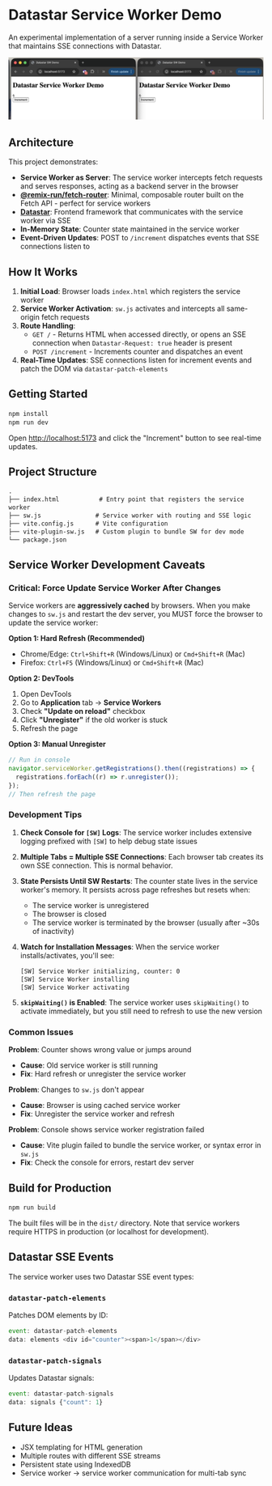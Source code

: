 # Datastar Service Worker Demo

An experimental implementation of a server running inside a Service Worker that maintains SSE connections with Datastar.

![Screenshot](screenshot.png)

## Architecture

This project demonstrates:

- **Service Worker as Server**: The service worker intercepts fetch requests and serves responses, acting as a backend server in the browser
- **[@remix-run/fetch-router](https://github.com/remix-run/remix/tree/main/packages/fetch-router)**: Minimal, composable router built on the Fetch API - perfect for service workers
- **[Datastar](https://data-star.dev)**: Frontend framework that communicates with the service worker via SSE
- **In-Memory State**: Counter state maintained in the service worker
- **Event-Driven Updates**: POST to `/increment` dispatches events that SSE connections listen to

## How It Works

1. **Initial Load**: Browser loads `index.html` which registers the service worker
2. **Service Worker Activation**: `sw.js` activates and intercepts all same-origin fetch requests
3. **Route Handling**:
   - `GET /` - Returns HTML when accessed directly, or opens an SSE connection when `Datastar-Request: true` header is present
   - `POST /increment` - Increments counter and dispatches an event
4. **Real-Time Updates**: SSE connections listen for increment events and patch the DOM via `datastar-patch-elements`

## Getting Started

```bash
npm install
npm run dev
```

Open <http://localhost:5173> and click the "Increment" button to see real-time updates.

## Project Structure

```
.
├── index.html           # Entry point that registers the service worker
├── sw.js               # Service worker with routing and SSE logic
├── vite.config.js      # Vite configuration
├── vite-plugin-sw.js   # Custom plugin to bundle SW for dev mode
└── package.json
```

## Service Worker Development Caveats

### Critical: Force Update Service Worker After Changes

Service workers are **aggressively cached** by browsers. When you make changes to `sw.js` and restart the dev server, you MUST force the browser to update the service worker:

**Option 1: Hard Refresh (Recommended)**

- Chrome/Edge: `Ctrl+Shift+R` (Windows/Linux) or `Cmd+Shift+R` (Mac)
- Firefox: `Ctrl+F5` (Windows/Linux) or `Cmd+Shift+R` (Mac)

**Option 2: DevTools**

1. Open DevTools
2. Go to **Application** tab → **Service Workers**
3. Check **"Update on reload"** checkbox
4. Click **"Unregister"** if the old worker is stuck
5. Refresh the page

**Option 3: Manual Unregister**

```javascript
// Run in console
navigator.serviceWorker.getRegistrations().then((registrations) => {
  registrations.forEach((r) => r.unregister());
});
// Then refresh the page
```

### Development Tips

1. **Check Console for `[SW]` Logs**: The service worker includes extensive logging prefixed with `[SW]` to help debug state issues

2. **Multiple Tabs = Multiple SSE Connections**: Each browser tab creates its own SSE connection. This is normal behavior.

3. **State Persists Until SW Restarts**: The counter state lives in the service worker's memory. It persists across page refreshes but resets when:
   - The service worker is unregistered
   - The browser is closed
   - The service worker is terminated by the browser (usually after ~30s of inactivity)

4. **Watch for Installation Messages**: When the service worker installs/activates, you'll see:

   ```
   [SW] Service Worker initializing, counter: 0
   [SW] Service Worker installing
   [SW] Service Worker activating
   ```

5. **`skipWaiting()` is Enabled**: The service worker uses `skipWaiting()` to activate immediately, but you still need to refresh to use the new version

### Common Issues

**Problem**: Counter shows wrong value or jumps around

- **Cause**: Old service worker is still running
- **Fix**: Hard refresh or unregister the service worker

**Problem**: Changes to `sw.js` don't appear

- **Cause**: Browser is using cached service worker
- **Fix**: Unregister the service worker and refresh

**Problem**: Console shows service worker registration failed

- **Cause**: Vite plugin failed to bundle the service worker, or syntax error in `sw.js`
- **Fix**: Check the console for errors, restart dev server

## Build for Production

```bash
npm run build
```

The built files will be in the `dist/` directory. Note that service workers require HTTPS in production (or localhost for development).

## Datastar SSE Events

The service worker uses two Datastar SSE event types:

### `datastar-patch-elements`

Patches DOM elements by ID:

```javascript
event: datastar-patch-elements
data: elements <div id="counter"><span>1</span></div>
```

### `datastar-patch-signals`

Updates Datastar signals:

```javascript
event: datastar-patch-signals
data: signals {"count": 1}
```

## Future Ideas

- JSX templating for HTML generation
- Multiple routes with different SSE streams
- Persistent state using IndexedDB
- Service worker → service worker communication for multi-tab sync

